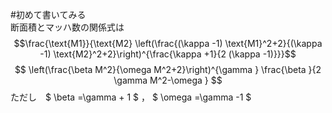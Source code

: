 #初めて書いてみる  
断面積とマッハ数の関係式は
$$\frac{\text{M1}}{\text{M2} \left(\frac{(\kappa -1) \text{M1}^2+2}{(\kappa -1) \text{M2}^2+2}\right)^{\frac{\kappa +1}{2 (\kappa -1)}}}$$
$$ \left(\frac{\beta M^2}{\omega M^2+2}\right)^{\gamma } \frac{\beta }{2 \gamma M^2-\omega }  $$
ただし　$ \beta =\gamma + 1 $ ， $ \omega =\gamma -1 $  

